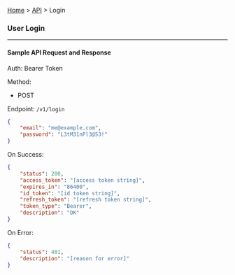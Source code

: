 [Home](../../readme.md) > [API](api.md) > Login

### User Login 

----

#### Sample API Request and Response
Auth: Bearer Token

Method:
- POST

Endpoint: `/v1/login`
```json
{
    "email": "me@example.com",
    "password": "L3tM31nPl3@53!"
}
```
On Success:
```json
{
    "status": 200,
    "access_token": "[access token string]",
    "expires_in": "86400",
    "id_token": "[id token string]",
    "refresh_token": "[refresh token string]",
    "token_type": "Bearer",
    "description": "OK"
}
```
On Error:
```json
{
    "status": 401,
    "description": "[reason for error]"
}
```

